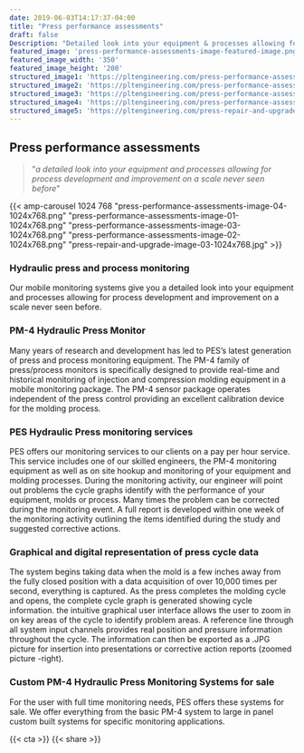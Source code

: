 ```yaml
---
date: 2019-06-03T14:17:37-04:00
title: "Press performance assessments"
draft: false
Description: "Detailed look into your equipment & processes allowing for process development and improvement..."
featured_image: 'press-performance-assessments-image-featured-image.png'
featured_image_width: '350'
featured_image_height: '200'
structured_image1: 'https://pltengineering.com/press-performance-assessments-image-04-1024x768.png'
structured_image2: 'https://pltengineering.com/press-performance-assessments-image-01-1024x768.png'
structured_image3: 'https://pltengineering.com/press-performance-assessments-image-03-1024x768.png'
structured_image4: 'https://pltengineering.com/press-performance-assessments-image-02-1024x768.png'
structured_image5: 'https://pltengineering.com/press-repair-and-upgrade-image-03-1024x768.jpg'
---
```


## Press performance assessments

> "*a detailed look into your equipment and processes allowing for process development and improvement on a scale never seen before*"

{{< amp-carousel 1024 768 "press-performance-assessments-image-04-1024x768.png" "press-performance-assessments-image-01-1024x768.png" "press-performance-assessments-image-03-1024x768.png" "press-performance-assessments-image-02-1024x768.png" "press-repair-and-upgrade-image-03-1024x768.jpg" >}}

### Hydraulic press and process monitoring

Our mobile monitoring systems give you a detailed look into your equipment and processes allowing for process development and improvement on a scale never seen before.

### PM-4 Hydraulic Press Monitor

Many years of research and development has led to PES’s latest generation of press and process monitoring equipment. The PM-4 family of press/process monitors is specifically designed to provide real-time and historical monitoring of injection and compression molding equipment in a mobile monitoring package. The PM-4 sensor package operates independent of the press control providing an excellent calibration device for the molding process.

### PES Hydraulic Press monitoring services

PES offers our monitoring services to our clients on a pay per hour service. This service includes one of our skilled engineers, the PM-4 monitoring equipment as well as on site hookup and monitoring of your equipment and molding processes. During the monitoring activity, our engineer will point out problems the cycle graphs identify with the performance of your equipment, molds or process. Many times the problem can be corrected during the monitoring event. A full report is developed within one week of the monitoring activity outlining the items identified during the study and suggested corrective actions.

### Graphical and digital representation of press cycle data

The system begins taking data when the mold is a few inches away from the fully closed position with a data acquisition of over 10,000 times per second, everything is captured. As the press completes the molding cycle and opens, the complete cycle graph is generated showing cycle information. the intuitive graphical user interface allows the user to zoom in on key areas of the cycle to identify problem areas. A reference line through all system input channels provides real position and pressure information throughout the cycle. The information can then be exported as a .JPG picture for insertion into presentations or corrective action reports (zoomed picture -right).

### Custom PM-4 Hydraulic Press Monitoring Systems for sale

For the user with full time monitoring needs, PES offers these systems for sale. We offer everything from the basic PM-4 system to large in panel custom built systems for specific monitoring applications.

{{< cta >}}
{{< share >}}